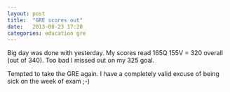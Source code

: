 ```yaml
---
layout: post
title:  "GRE scores out"
date:   2013-08-23 17:20
categories: education gre
---
```


Big day was done with yesterday. My scores read 165Q 155V = 320 overall (out of 340). Too bad I missed out on my 325 goal.

Tempted to take the GRE again. I have a completely valid excuse of being sick on the week of exam ;-)


